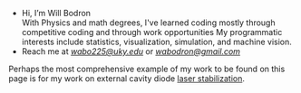 - Hi, I’m Will Bodron \
With Physics and math degrees, I've learned coding mostly through competitive coding and through work opportunities
My programmatic interests include statistics, visualization, simulation, and machine vision.
- Reach me at *wabo225@uky.edu* or *wabodron@gmail.com*

Perhaps the most comprehensive example of my work to be found on this page is for my work on external cavity diode [laser stabilization](../../../laserStabilization).
